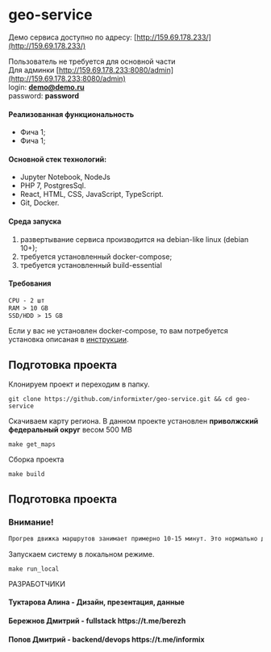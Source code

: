 # geo-service
Демо сервиса доступно по адресу: [http://159.69.178.233/](http://159.69.178.233/)

Пользователь не требуется для основной части<br>
Для админки [http://159.69.178.233:8080/admin](http://159.69.178.233:8080/admin) <br>
login: **demo@demo.ru**<br>
password: **password**

<h4>Реализованная функциональность</h4>
<ul>
    <li>Фича 1;</li>
    <li>Фича 1;</li>
</ul> 

<h4>Основной стек технологий:</h4>
<ul>
    <li>Jupyter Notebook, NodeJs</li>
	<li>PHP 7, PostgresSql.</li>
	<li>React, HTML, CSS, JavaScript, TypeScript.</li>
	<li>Git, Docker.</li>
 </ul>

#### Среда запуска
1) развертывание сервиса производится на debian-like linux (debian 10+);
2) требуется установленный docker-compose;
3) требуется установленный build-essential
#### Требования
```markdown
CPU - 2 шт
RAM > 10 GB
SSD/HDD > 15 GB
```
Если у вас не установлен docker-compose, то вам потребуется установка описаная в [инструкции](DOCKER.md).



## Подготовка проекта

Клонируем проект и переходим в папку.
```shell
git clone https://github.com/informixter/geo-service.git && cd geo-service
```
Скачиваем карту региона. В данном проекте установлен **приволжский федеральный округ** весом 500 MB
```shell
make get_maps
```

Сборка проекта
```shell
make build
```

## Подготовка проекта
### Внимание!
```markdown
Прогрев движка маршрутов занимает примерно 10-15 минут. Это нормально для такого кол-ва данных.
```
Запускаем систему в локальном режиме.
```shell
make run_local
```


РАЗРАБОТЧИКИ
<h4>Туктарова Алина - Дизайн, презентация, данные</h4>
<h4>Бережнов Дмитрий - fullstack https://t.me/berezh </h4>
<h4>Попов Дмитрий  - backend/devops https://t.me/informix </h4>

